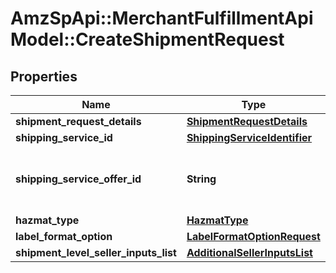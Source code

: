# AmzSpApi::MerchantFulfillmentApiModel::CreateShipmentRequest

## Properties
Name | Type | Description | Notes
------------ | ------------- | ------------- | -------------
**shipment_request_details** | [**ShipmentRequestDetails**](ShipmentRequestDetails.md) |  | 
**shipping_service_id** | [**ShippingServiceIdentifier**](ShippingServiceIdentifier.md) |  | 
**shipping_service_offer_id** | **String** | Identifies a shipping service order made by a carrier. | [optional] 
**hazmat_type** | [**HazmatType**](HazmatType.md) |  | [optional] 
**label_format_option** | [**LabelFormatOptionRequest**](LabelFormatOptionRequest.md) |  | [optional] 
**shipment_level_seller_inputs_list** | [**AdditionalSellerInputsList**](AdditionalSellerInputsList.md) |  | [optional] 


